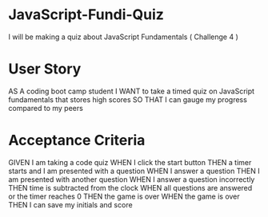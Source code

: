 # JavaScript-Fundi-Quiz
I will be making a quiz about JavaScript Fundamentals ( Challenge 4 )  

# User Story

AS A coding boot camp student
I WANT to take a timed quiz on JavaScript fundamentals that stores high scores
SO THAT I can gauge my progress compared to my peers

# Acceptance Criteria

GIVEN I am taking a code quiz
WHEN I click the start button
THEN a timer starts and I am presented with a question
WHEN I answer a question
THEN I am presented with another question
WHEN I answer a question incorrectly
THEN time is subtracted from the clock
WHEN all questions are answered or the timer reaches 0
THEN the game is over
WHEN the game is over
THEN I can save my initials and score